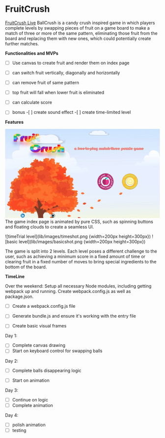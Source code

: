 # FruitCrush

[FruitCrush Live](https://jiangtt18.github.io/FruitCrush/)
BallCrush is a candy crush inspired game in which players complete levels by swapping pieces of fruit on a game board to make a match of three or more of the same pattern, eliminating those fruit from the board and replacing them with new ones, which could potentially create further matches.


**Functionalities and MVPs**
- [ ]  Use canvas to create fruit and render them on index page
- [ ]  can switch fruit vertically, diagonally and horizontally
- [ ]  can remove fruit of same pattern
- [ ]  top fruit will fall when lower fruit is eliminated
- [ ]  can calculate score
- [ ]  bonus
        -[ ] create sound effect
        -[ ] create time-limited level


**Features**

![index](lib/images/index1.png)
The game index page is animated by pure CSS, such as spinning buttons and floating clouds to create a seamless UI.

![timeTrial level](lib/images/timeshot.png {width=200px height=300px}) ![basic level](lib/images/basicshot.png {width=200px height=300px})

The game is split into 2 levels. Each level poses a different challenge to the user, such as achieving a minimum score in a fixed amount of time or clearing fruit in a fixed number of moves to bring special ingredients to the bottom of the board.


**TimeLine**


Over the weekend: Setup all necessary Node modules, including getting webpack up and running. Create webpack.config.js as well as package.json.


- [ ] Create a webpack.config.js file
- [ ] Generate bundle.js and ensure it's working with the entry file
- [ ] Create basic visual frames


Day 1:

- [ ] Complete canvas drawing
- [ ] Start on keyboard control for swapping balls

Day 2:
- [ ] Complete balls disappearing logic
- [ ] Start on animation


Day 3:
- [ ] Continue on logic
- [ ] Complete animation

Day 4:
- [ ] polish animation
- [ ] testing
